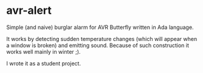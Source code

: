 avr-alert
=========

Simple (and naive) burglar alarm for AVR Butterfly written in Ada language.

It works by detecting sudden temperature changes (which will appear when a window is broken) and emitting sound.
Because of such construction it works well mainly in winter ;).

I wrote it as a student project.
